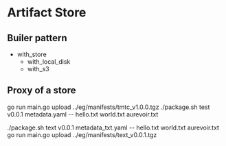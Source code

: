 # Artifact Store

## Builer pattern

- with_store
  - with_local_disk
  - with_s3



## Proxy of a store



go run main.go upload ../eg/manifests/tmtc_v1.0.0.tgz
./package.sh test v0.0.1 metadata.yaml -- hello.txt world.txt aurevoir.txt

./package.sh text v0.0.1 metadata_txt.yaml -- hello.txt world.txt aurevoir.txt
go run main.go upload ../eg/manifests/text_v0.0.1.tgz
